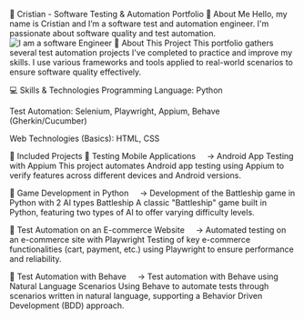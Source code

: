 🚀 Cristian - Software Testing & Automation Portfolio
👋 About Me
Hello, my name is Cristian and I’m a software test and automation engineer.
I'm passionate about software quality and test automation.
![I am a software Engineer](https://sdmntpritalynorth.oaiusercontent.com/files/00000000-a3a4-5246-b887-2566123867aa/raw?se=2025-05-07T20%3A50%3A28Z&sp=r&sv=2024-08-04&sr=b&scid=00000000-0000-0000-0000-000000000000&skoid=eb780365-537d-4279-a878-cae64e33aa9c&sktid=a48cca56-e6da-484e-a814-9c849652bcb3&skt=2025-05-07T08%3A24%3A53Z&ske=2025-05-08T08%3A24%3A53Z&sks=b&skv=2024-08-04&sig=Ktb1NUol3l3V39O0BKux00YeJkFI9bSDrZDHvIAv2j0%3D)
📌 About This Project
This portfolio gathers several test automation projects I've completed to practice and improve my skills. I use various frameworks and tools applied to real-world scenarios to ensure software quality effectively.

💻 Skills & Technologies
Programming Language: Python

Test Automation: Selenium, Playwright, Appium, Behave (Gherkin/Cucumber)

Web Technologies (Basics): HTML, CSS

📂 Included Projects
🔹 Testing Mobile Applications
    → Android App Testing with Appium
This project automates Android app testing using Appium to verify features across different devices and Android versions.

🔹 Game Development in Python
    → Development of the Battleship game in Python with 2 AI types Battleship
A classic "Battleship" game built in Python, featuring two types of AI to offer varying difficulty levels.

🔹 Test Automation on an E-commerce Website
    → Automated testing on an e-commerce site with Playwright
Testing of key e-commerce functionalities (cart, payment, etc.) using Playwright to ensure performance and reliability.

🔹 Test Automation with Behave
    → Test automation with Behave using Natural Language Scenarios
Using Behave to automate tests through scenarios written in natural language, supporting a Behavior Driven Development (BDD) approach.
